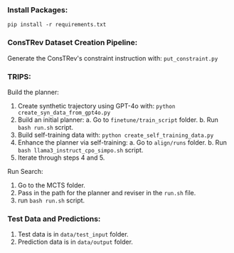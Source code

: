 ### Install Packages:
`pip install -r requirements.txt`

### ConsTRev Dataset Creation Pipeline:
Generate the ConsTRev's constraint instruction with: `put_constraint.py`

### TRIPS:

Build the planner:

1. Create synthetic trajectory using GPT-4o with: `python create_syn_data_from_gpt4o.py`
2. Build an initial planner:
    a. Go to `finetune/train_script` folder.
    b. Run `bash run.sh` script.
3. Build self-training data with: `python create_self_training_data.py`
4. Enhance the planner via self-training:
    a. Go to `align/runs` folder.
    b. Run `bash llama3_instruct_cpo_simpo.sh` script.
5. Iterate through steps 4 and 5.

Run Search:
1. Go to the MCTS folder.
2. Pass in the path for the planner and reviser in the `run.sh` file.
3. run `bash run.sh` script.

### Test Data and Predictions:
1. Test data is in `data/test_input` folder.
2. Prediction data is in `data/output` folder.